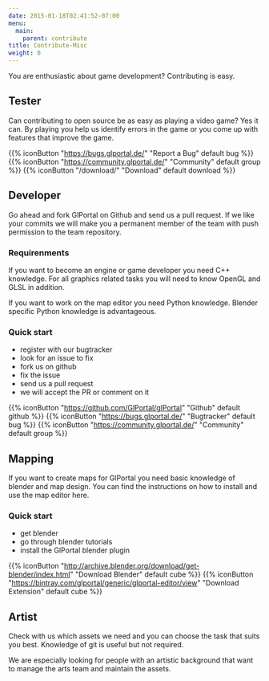 ```yaml
---
date: 2015-01-18T02:41:52-07:00
menu:
  main:
    parent: contribute
title: Contribute-Misc
weight: 0
---
```

You are enthusiastic about game development? Contributing is easy.
## Tester
Can contributing to open source be as easy as playing a video game? Yes it can.
By playing you help us identify errors in the game or you come up with features that improve the game.

{{% iconButton "https://bugs.glportal.de/" "Report a Bug" default bug %}}
{{% iconButton "https://community.glportal.de/" "Community" default group %}}
{{% iconButton "/download/" "Download" default download %}}


## Developer
Go ahead and fork GlPortal on Github and send us a pull request. If we like your commits we will make you a permanent member of the team with push permission to the team repository.

### Requirenments
If you want to become an engine or game developer you need C++ knowledge. For all graphics related tasks you will need to know OpenGL and GLSL in addition.

If you want to work on the map editor you need Python knowledge. Blender specific Python knowledge is advantageous.

### Quick start
- register with our bugtracker
- look for an issue to fix
- fork us on github
- fix the issue
- send us a pull request
- we will accept the PR or comment on it

{{% iconButton "https://github.com/GlPortal/glPortal" "Github" default github %}}
{{% iconButton "https://bugs.glportal.de/" "Bugtracker" default bug %}}
{{% iconButton "https://community.glportal.de/" "Community" default group %}}

## Mapping
If you want to create maps for GlPortal you need basic knowledge of blender and map design. You can find the instructions on how to install and use the map editor here.

### Quick start
- get blender
- go through blender tutorials
- install the GlPortal blender plugin

{{% iconButton "http://archive.blender.org/download/get-blender/index.html" "Download Blender" default cube %}}
{{% iconButton "https://bintray.com/glportal/generic/glportal-editor/view" "Download Extension" default cube %}}

## Artist
Check with us which assets we need and you can choose the task that suits you best.
Knowledge of git is useful but not required.

We are especially looking for people with an artistic background that want to manage
the arts team and maintain the assets.
